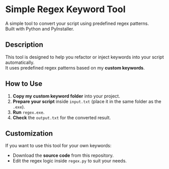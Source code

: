 # Simple Regex Keyword Tool

A simple tool to convert your script using predefined regex patterns.  
Built with Python and PyInstaller.  


## Description  
This tool is designed to help you refactor or inject keywords into your script automatically.  
It uses predefined regex patterns based on my **custom keywords**.


## How to Use
1. **Copy my custom keyword folder** into your project.
2. **Prepare your script** inside `input.txt` (place it in the same folder as the `.exe`).
3. **Run** `regex.exe`.
4. **Check** the `output.txt` for the converted result.


## Customization  
If you want to use this tool for your own keywords:
- Download the **source code** from this repository.
- Edit the regex logic inside `regex.py` to suit your needs.

